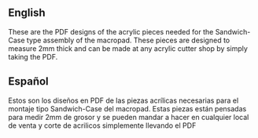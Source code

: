 <h2 align="Left"> English </h2>

These are the PDF designs of the acrylic pieces needed for the Sandwich-Case type assembly of the macropad. These pieces are designed to measure 2mm thick and can be made at any acrylic cutter shop by simply taking the PDF.

<h2 align="Left"> Español </h2>

Estos son los diseños en PDF de las piezas acrílicas necesarias para el montaje tipo Sandwich-Case del macropad. Estas piezas están pensadas para medir 2mm de grosor y se pueden mandar a hacer en cualquier local de venta y corte de acrilicos simplemente llevando el PDF
